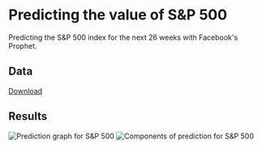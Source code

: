 # Predicting the value of S&P 500

Predicting the S&amp;P 500 index for the next 26 weeks with Facebook's Prophet.

## Data

[Download](https://finance.yahoo.com/quote/%5EGSPC/history?period1=1389934800&period2=1516165200&interval=1d&filter=history&frequency=1d)

## Results

![Prediction graph for S&P 500](https://github.com/conmarap/snp-500-predictions/blob/master/out.png)
![Components of prediction for S&P 500](https://github.com/conmarap/snp-500-predictions/blob/master/out-components.png)
